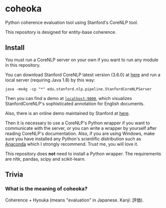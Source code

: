 # coheoka

Python coherence evaluation tool using Stanford's CoreNLP tool.

This repository is designed for entity-base coherence.

## Install

You must run a CoreNLP server on your own if you want to run any module in this repository.

You can download Stanford CoreNLP latest version (3.6.0) at [here](http://stanfordnlp.github.io/CoreNLP/download.html) and run a local server (requiring Java 1.8) by this way:

```
java -mx4g -cp "*" edu.stanford.nlp.pipeline.StanfordCoreNLPServer
```

Then you can find a demo at [`localhost:9000`](http://localhost:9000/), which visualizes StanfordCoreNLP's sophisticated annotation for English documents.

Also, there is an online demo maintained by Stanford at [here](http://corenlp.run/).

Then it is necessary to use a CoreNLP's Python wrapper if you want to communicate with the server, or you can write a wrapper by yourself after reading CoreNLP's documentation. Also, if you are using Windows, make sure you have installed any Python's scientific distribution such as [Anaconda](https://www.continuum.io/downloads) which I strongly recommend. Trust me, you will love it.

This repository does **not** need to install a Python wrapper. The requirements are nltk, pandas, scipy and scikit-learn.

## Trivia

### What is the meaning of coheoka?

Coherence + Hyouka (means "evaluation" in Japanese. Kanji: 評価).
